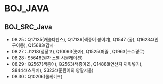 # BOJ_JAVA
## BOJ_SRC_Java
* 08.25 :  Q17135(캐슬디펜스), Q17136(색종이 붙이기), Q1547 (공), Q16234(인구이동), Q15683(감시)
* 08.27 :  J1218(냉장고), Q10093(숫자), Q1525(퍼즐), Q1963(소수경로)
* 08.28 : S5648(원자 소멸 시뮬레이션)
* 08.29 : Q2567(색종이), Q2563(색종이2), Q14888(연산자 끼워넣기), S8444(스위치), S3234(준환이의 양팔저울)
* 08.30 : Q10206(롤케이크)
